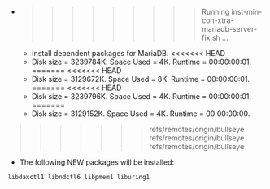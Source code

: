 * >>>>>>>>> Running inst-min-con-xtra-mariadb-server-fix.sh ...
  * Install dependent packages for MariaDB.
<<<<<<< HEAD
  * Disk size = 3239784K. Space Used = 4K. Runtime = 00:00:00:01.
=======
<<<<<<< HEAD
  * Disk size = 3129672K. Space Used = 8K. Runtime = 00:00:00:01.
=======
<<<<<<< HEAD
  * Disk size = 3239796K. Space Used = 4K. Runtime = 00:00:00:01.
=======
  * Disk size = 3129152K. Space Used = 4K. Runtime = 00:00:00:00.
>>>>>>> refs/remotes/origin/bullseye
>>>>>>> refs/remotes/origin/bullseye
>>>>>>> refs/remotes/origin/bullseye
  * The following NEW packages will be installed:
  ```bash
libdaxctl1 libndctl6 libpmem1 liburing1
  ```
